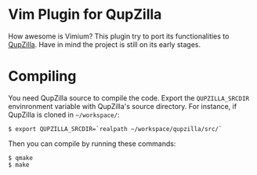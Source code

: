 # Vim Plugin for QupZilla
How awesome is Vimium? This plugin try to port its functionalities to [QupZilla](https://github.com/QupZilla/qupzilla). Have in mind the project is still on its early stages. 

# Compiling
You need QupZilla source to compile the code. Export the `QUPZILLA_SRCDIR` envinronment variable with QupZilla's source directory. For instance, if QupZilla is cloned in `~/workspace/`:

    $ export QUPZILLA_SRCDIR=`realpath ~/workspace/qupzilla/src/`

Then you can compile by running these commands:

    $ qmake
    $ make

